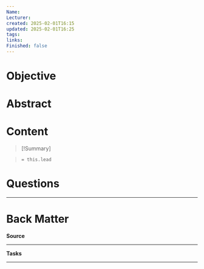 ```yaml
---
Name: 
Lecturer: 
created: 2025-02-01T16:15
updated: 2025-02-01T16:25
tags: 
links: 
Finished: false
---
```



# Objective


# Abstract

<!-- Clear and descriptive title -->

  

# Content

  

> [!Summary]

> `= this.lead`



# Questions


  

---

# Back Matter

  
**Source**





---

**Tasks**




  

---





